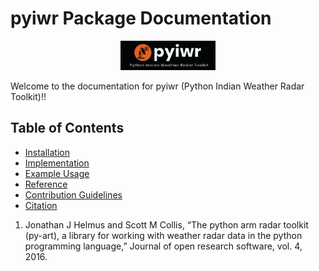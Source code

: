 # pyiwr Package Documentation
<p align="center">
  <img src="../pyiwr.png" alt="pyiwr" width="30%">
</p>

Welcome to the documentation for pyiwr (Python Indian Weather Radar Toolkit)!!

## Table of Contents
- [Installation](installation.md)
- [Implementation](usage.md)
- [Example Usage](example.md)
- [Reference](Reference.md)
- [Contribution Guidelines](contribution.md)
- [Citation](citation.md)
  

1. Jonathan J Helmus and Scott M Collis, “The python arm radar toolkit (py-art), a library for working with weather
radar data in the python programming language,” Journal of open research software, vol. 4, 2016.
